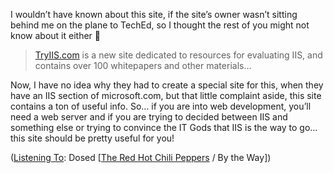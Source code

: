 I wouldn&#8217;t have known about this site, if the site&#8217;s owner wasn&#8217;t sitting behind me on the plane to TechEd, so I thought the rest of you might not know about it either 🙂

> <a href="http://www.TryIIS.com" title="IIS" target="_blank" class="broken_link">TryIIS.com</a> is a new site dedicated to resources for evaluating IIS, and contains over 100 whitepapers and other materials&#8230;

Now, I have no idea why they had to create a special site for this, when they have an IIS section of microsoft.com, but that little complaint aside, this site contains a ton of useful info. So&#8230; if you are into web development, you&#8217;ll need a web server and if you are trying to decided between IIS and something else or trying to convince the IT Gods that IIS is the way to go&#8230; this site should be pretty useful for you!

<div class="media">
  (<a href="http://msdn.microsoft.com/library/en-us/dncodefun/html/code4fun04252003.asp" class="broken_link">Listening To</a>: Dosed [<a href="http://www.windowsmedia.com/mg/search.asp?srch=The+Red+Hot+Chili+Peppers">The Red Hot Chili Peppers</a> / By the Way])
</div>